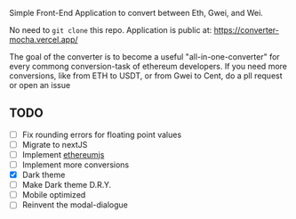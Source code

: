 Simple Front-End Application to convert between Eth, Gwei, and Wei. 

No need to ```git clone``` this repo. Application is public at: https://converter-mocha.vercel.app/

The goal of the converter is to become a useful "all-in-one-converter" for every commong conversion-task of ethereum developers. If you need more conversions, like from ETH to USDT, or from Gwei to Cent, do a pll request or open an issue

## TODO
- [ ] Fix rounding errors for floating point values
- [ ] Migrate to nextJS
- [ ] Implement [ethereumjs](https://github.com/ethereumjs/ethereumjs-units)
- [ ] Implement more conversions
- [X] Dark theme
- [ ] Make Dark theme D.R.Y.
- [ ] Mobile optimized
- [ ] Reinvent the modal-dialogue